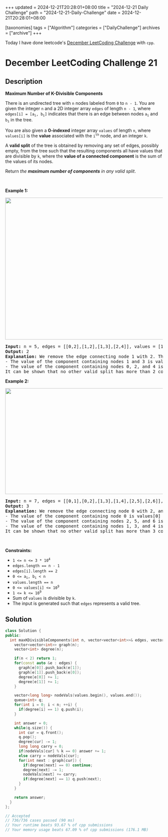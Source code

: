 +++
updated = 2024-12-21T20:28:01+08:00
title = "2024-12-21 Daily Challenge"
path = "2024-12-21-Daily-Challenge"
date = 2024-12-21T20:28:01+08:00

[taxonomies]
tags = ["Algorithm"]
categories = ["DailyChallenge"]
archives = ["archive"]
+++

Today I have done leetcode's [December LeetCoding Challenge](https://leetcode.com/problems/maximum-number-of-k-divisible-components/) with `cpp`.

<!-- more -->

# December LeetCoding Challenge 21

## Description

**Maximum Number of K-Divisible Components**

<p>There is an undirected tree with <code>n</code> nodes labeled from <code>0</code> to <code>n - 1</code>. You are given the integer <code>n</code> and a 2D integer array <code>edges</code> of length <code>n - 1</code>, where <code>edges[i] = [a<sub>i</sub>, b<sub>i</sub>]</code> indicates that there is an edge between nodes <code>a<sub>i</sub></code> and <code>b<sub>i</sub></code> in the tree.</p>

<p>You are also given a <strong>0-indexed</strong> integer array <code>values</code> of length <code>n</code>, where <code>values[i]</code> is the <strong>value</strong> associated with the <code>i<sup>th</sup></code> node, and an integer <code>k</code>.</p>

<p>A <strong>valid split</strong> of the tree is obtained by removing any set of edges, possibly empty, from the tree such that the resulting components all have values that are divisible by <code>k</code>, where the <strong>value of a connected component</strong> is the sum of the values of its nodes.</p>

<p>Return <em>the <strong>maximum number of components</strong> in any valid split</em>.</p>

<p>&nbsp;</p>
<p><strong class="example">Example 1:</strong></p>
<img alt="" src="https://assets.leetcode.com/uploads/2023/08/07/example12-cropped2svg.jpg" style="width: 1024px; height: 453px;" />
<pre>
<strong>Input:</strong> n = 5, edges = [[0,2],[1,2],[1,3],[2,4]], values = [1,8,1,4,4], k = 6
<strong>Output:</strong> 2
<strong>Explanation:</strong> We remove the edge connecting node 1 with 2. The resulting split is valid because:
- The value of the component containing nodes 1 and 3 is values[1] + values[3] = 12.
- The value of the component containing nodes 0, 2, and 4 is values[0] + values[2] + values[4] = 6.
It can be shown that no other valid split has more than 2 connected components.</pre>

<p><strong class="example">Example 2:</strong></p>
<img alt="" src="https://assets.leetcode.com/uploads/2023/08/07/example21svg-1.jpg" style="width: 999px; height: 338px;" />
<pre>
<strong>Input:</strong> n = 7, edges = [[0,1],[0,2],[1,3],[1,4],[2,5],[2,6]], values = [3,0,6,1,5,2,1], k = 3
<strong>Output:</strong> 3
<strong>Explanation:</strong> We remove the edge connecting node 0 with 2, and the edge connecting node 0 with 1. The resulting split is valid because:
- The value of the component containing node 0 is values[0] = 3.
- The value of the component containing nodes 2, 5, and 6 is values[2] + values[5] + values[6] = 9.
- The value of the component containing nodes 1, 3, and 4 is values[1] + values[3] + values[4] = 6.
It can be shown that no other valid split has more than 3 connected components.
</pre>

<p>&nbsp;</p>
<p><strong>Constraints:</strong></p>

<ul>
	<li><code>1 &lt;= n &lt;= 3 * 10<sup>4</sup></code></li>
	<li><code>edges.length == n - 1</code></li>
	<li><code>edges[i].length == 2</code></li>
	<li><code>0 &lt;= a<sub>i</sub>, b<sub>i</sub> &lt; n</code></li>
	<li><code>values.length == n</code></li>
	<li><code>0 &lt;= values[i] &lt;= 10<sup>9</sup></code></li>
	<li><code>1 &lt;= k &lt;= 10<sup>9</sup></code></li>
	<li>Sum of <code>values</code> is divisible by <code>k</code>.</li>
	<li>The input is generated such that <code>edges</code> represents a valid tree.</li>
</ul>


## Solution

``` cpp
class Solution {
public:
  int maxKDivisibleComponents(int n, vector<vector<int>>& edges, vector<int>& values, int k) {
    vector<vector<int>> graph(n);
    vector<int> degree(n);

    if(n < 2) return 1;
    for(const auto &e : edges) {
      graph[e[0]].push_back(e[1]);
      graph[e[1]].push_back(e[0]);
      degree[e[0]] += 1;
      degree[e[1]] += 1;
    }

    vector<long long> nodeVals(values.begin(), values.end());
    queue<int> q;
    for(int i = 0; i < n; ++i) {
      if(degree[i] == 1) q.push(i);
    }

    int answer = 0;
    while(q.size()) {
      int cur = q.front();
      q.pop();
      degree[cur] -= 1;
      long long carry = 0;
      if(nodeVals[cur] % k == 0) answer += 1;
      else carry = nodeVals[cur];
      for(int next : graph[cur]) {
        if(degree[next] == 0) continue;
        degree[next] -= 1;
        nodeVals[next] += carry;
        if(degree[next] == 1) q.push(next);
      }
    }

    return answer;
  }
};

// Accepted
// 736/736 cases passed (90 ms)
// Your runtime beats 93.67 % of cpp submissions
// Your memory usage beats 67.09 % of cpp submissions (176.1 MB)
```
